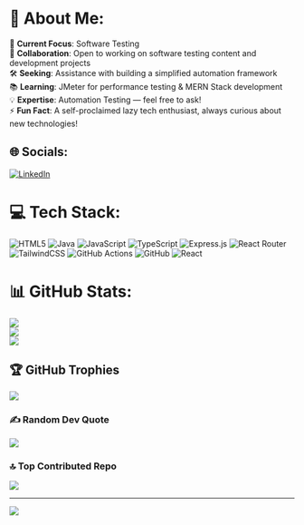 # 💫 About Me:
🌟 **Current Focus**: Software Testing  <br>🤝 **Collaboration**: Open to working on software testing content and development projects  <br>🛠️ **Seeking**: Assistance with building a simplified automation framework  <br>📚 **Learning**: JMeter for performance testing & MERN Stack development  <br>💡 **Expertise**: Automation Testing — feel free to ask!  <br>⚡ **Fun Fact**: A self-proclaimed lazy tech enthusiast, always curious about new technologies!  


## 🌐 Socials:
[![LinkedIn](https://img.shields.io/badge/LinkedIn-%230077B5.svg?logo=linkedin&logoColor=white)](https://linkedin.com/in/https://www.linkedin.com/in/kishanaher/) 

# 💻 Tech Stack:
![HTML5](https://img.shields.io/badge/html5-%23E34F26.svg?style=for-the-badge&logo=html5&logoColor=white) ![Java](https://img.shields.io/badge/java-%23ED8B00.svg?style=for-the-badge&logo=openjdk&logoColor=white) ![JavaScript](https://img.shields.io/badge/javascript-%23323330.svg?style=for-the-badge&logo=javascript&logoColor=%23F7DF1E) ![TypeScript](https://img.shields.io/badge/typescript-%23007ACC.svg?style=for-the-badge&logo=typescript&logoColor=white) ![Express.js](https://img.shields.io/badge/express.js-%23404d59.svg?style=for-the-badge&logo=express&logoColor=%2361DAFB) ![React Router](https://img.shields.io/badge/React_Router-CA4245?style=for-the-badge&logo=react-router&logoColor=white) ![TailwindCSS](https://img.shields.io/badge/tailwindcss-%2338B2AC.svg?style=for-the-badge&logo=tailwind-css&logoColor=white) ![GitHub Actions](https://img.shields.io/badge/github%20actions-%232671E5.svg?style=for-the-badge&logo=githubactions&logoColor=white) ![GitHub](https://img.shields.io/badge/github-%23121011.svg?style=for-the-badge&logo=github&logoColor=white) ![React](https://img.shields.io/badge/react-%2320232a.svg?style=for-the-badge&logo=react&logoColor=%2361DAFB)
# 📊 GitHub Stats:
![](https://github-readme-stats.vercel.app/api?username=Ak-Krishna&theme=dark&hide_border=false&include_all_commits=true&count_private=true)<br/>
![](https://github-readme-streak-stats.herokuapp.com/?user=Ak-Krishna&theme=dark&hide_border=false)<br/>
![](https://github-readme-stats.vercel.app/api/top-langs/?username=Ak-Krishna&theme=dark&hide_border=false&include_all_commits=true&count_private=true&layout=compact)

## 🏆 GitHub Trophies
![](https://github-profile-trophy.vercel.app/?username=Ak-Krishna&theme=radical&no-frame=false&no-bg=true&margin-w=4)

### ✍️ Random Dev Quote
![](https://quotes-github-readme.vercel.app/api?type=horizontal&theme=radical)

### 🔝 Top Contributed Repo
![](https://github-contributor-stats.vercel.app/api?username=Ak-Krishna&limit=5&theme=dark&combine_all_yearly_contributions=true)

---
[![](https://visitcount.itsvg.in/api?id=Ak-Krishna&icon=0&color=0)](https://visitcount.itsvg.in)

<!-- Proudly created with GPRM ( https://gprm.itsvg.in ) -->
